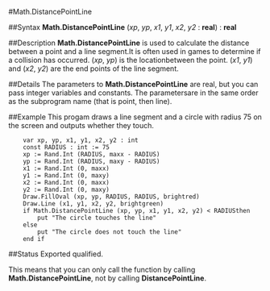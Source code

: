 
#Math.DistancePointLine

##Syntax
**Math.DistancePointLine** (_xp_, _yp_, _x1_, _y1_, _x2_, _y2_ : **real**) : **real**


##Description
**Math.DistancePointLine** is used to calculate the distance between a point and a line segment.It is often used in games to determine if a collision has occurred. (_xp_, _yp_) is the locationbetween the point. (_x1_, _y1_) and (_x2_, _y2_) are the end points of the line segment.


##Details
The parameters to **Math.DistancePointLine** are real, but you can pass integer variables and constants. The parametersare in the same order as the subprogram name (that is point, then line).


##Example
This progam draws a line segment and a circle with radius 75 on the screen and outputs whether they touch.

        var xp, yp, x1, y1, x2, y2 : int
        const RADIUS : int := 75
        xp := Rand.Int (RADIUS, maxx - RADIUS)
        yp := Rand.Int (RADIUS, maxy - RADIUS)
        x1 := Rand.Int (0, maxx)
        y1 := Rand.Int (0, maxy)
        x2 := Rand.Int (0, maxx)
        y2 := Rand.Int (0, maxy)
        Draw.FillOval (xp, yp, RADIUS, RADIUS, brightred)
        Draw.Line (x1, y1, x2, y2, brightgreen)
        if Math.DistancePointLine (xp, yp, x1, y1, x2, y2) < RADIUSthen
            put "The circle touches the line"
        else
            put "The circle does not touch the line"
        end if
##Status
Exported qualified.

This means that you can only call the function by calling **Math.DistancePointLine**, not by calling **DistancePointLine**.

